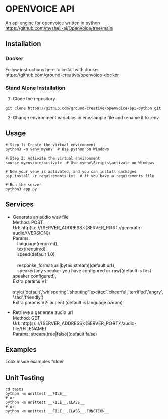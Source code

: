# OPENVOICE API

An api engine for openvoice written in python<br />
https://github.com/myshell-ai/OpenVoice/tree/main

## Installation

### Docker

Follow instructions here to install with docker<br /> 
https://github.com/ground-creative/openvoice-docker

### Stand Alone Installation

1) Clone the repository
```
git clone https://github.com/ground-creative/openvoice-api-python.git
```

2) Change environment variables in env.sample file and rename it to .env

## Usage

```
# Step 1: Create the virtual environment
python3 -m venv myenv  # Use python on Windows

# Step 2: Activate the virtual environment
source myenv/bin/activate  # Use myenv\Scripts\activate on Windows

# Now your venv is activated, and you can install packages
pip install -r requirements.txt  # if you have a requirements file

# Run the server
python3 app.py
```

## Services
- Generate an audio wav file<br />
Method: POST<br />
Url: http(s):://{SERVER_ADDRESS}:{SERVER_PORT}/generate-audio/{VERSION}/<br />
Params:<br />
&emsp;language(required),<br />
&emsp;text(required),<br />
&emsp;speed(default 1.0),<br />  
&emsp;response_format(url|bytes|stream)(default url),<br /> 
&emsp;speaker(any speaker you have configured or raw)(default is first speaker configured),<br />
Extra params V1:<br /> 
&emsp;style('default','whispering','shouting','excited','cheerful','terrified','angry','sad','friendly')<br />
Extra params V2: accent (default is language param)<br />

- Retrieve a generate audio url<br />
Method: GET<br />
Url: http(s):://{SERVER_ADDRESS}:{SERVER_PORT}'/audio-file/{FILENAME}<br />
Params: stream(true|false)(default false)

## Examples

Look inside examples folder

## Unit Testing

```
cd tests
python -m unittest __FILE__
# or
python -m unittest __FILE__.CLASS__
# or
python -m unittest __FILE__.CLASS__.FUNCTION__
```
